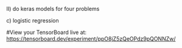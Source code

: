 II) do keras models for four problems 

c) logistic regression


#View your TensorBoard live at: https://tensorboard.dev/experiment/ppO8jZ5zQeOPdz9pQONNZw/
